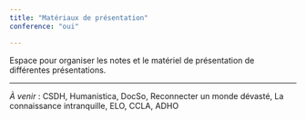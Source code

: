 ```yaml
---
title: "Matériaux de présentation"
conference: "oui"

---
```


Espace pour organiser les notes et le matériel de présentation de différentes présentations. 

--- 

*À venir* : CSDH, Humanistica, DocSo, Reconnecter un monde dévasté, La connaissance intranquille, ELO, CCLA, ADHO